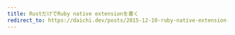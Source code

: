 ```yaml
---
title: RustだけでRuby native extensionを書く
redirect_to: https://daichi.dev/posts/2015-12-10-ruby-native-extension-by-rust
---
```


